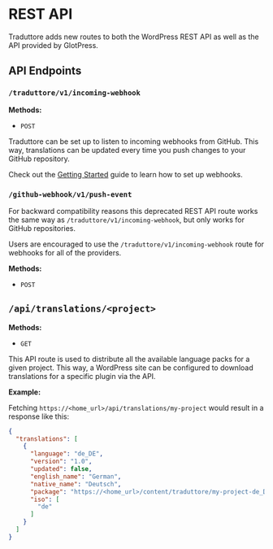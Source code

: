 # REST API

Traduttore adds new routes to both the WordPress REST API as well as the API provided by GlotPress.

## API Endpoints

### `/traduttore/v1/incoming-webhook`

**Methods:**

* `POST`

Traduttore can be set up to listen to incoming webhooks from GitHub. This way, translations can be updated every time you push changes to your GitHub repository.

Check out the [Getting Started](installation.md) guide to learn how to set up webhooks.

### `/github-webhook/v1/push-event`

For backward compatibility reasons this deprecated REST API route works the same way as `/traduttore/v1/incoming-webhook`, but only works for GitHub repositories.

Users are encouraged to use the `/traduttore/v1/incoming-webhook` route for webhooks for all of the providers.

**Methods:**

* `POST`

## `/api/translations/<project>`

**Methods:**

* `GET`

This API route is used to distribute all the available language packs for a given project. This way, a WordPress site can be configured to download translations for a specific plugin via the API.

**Example:**

Fetching `https://<home_url>/api/translations/my-project` would result in a response like this:

```json
{
  "translations": [
    {
      "language": "de_DE",
      "version": "1.0",
      "updated": false,
      "english_name": "German",
      "native_name": "Deutsch",
      "package": "https://<home_url>/content/traduttore/my-project-de_DE.zip",
      "iso": [
        "de"
      ]
    }
  ]
}
```
